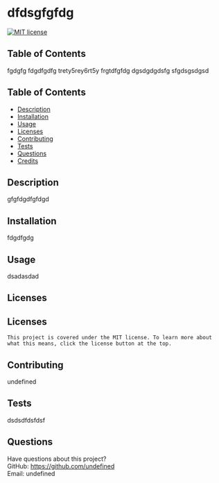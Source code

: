 # dfdsgfgfdg

  [![MIT license](https://img.shields.io/badge/License-MIT-blue.svg)](https://choosealicense.com/licenses/mit/)

  ## Table of Contents
  fgdgfg
fdgdfgdfg
trety5rey6rt5y
frgtdfgfdg
dgsdgdgdsfg
sfgdsgsdgsd


  ## Table of Contents
  * [Description](#description)
  * [Installation](#installation)
  * [Usage](#usage)
  * [Licenses](#licenses)
  * [Contributing](#contributing)
  * [Tests](#tests)
  * [Questions](#questions)
  * [Credits](#credits)
  
  ## Description
  gfgfdgdfgfdgd

  ## Installation
  fdgdfgdg

  ## Usage
  dsadasdad

  ## Licenses
  ## Licenses
    This project is covered under the MIT license. To learn more about what this means, click the license button at the top.

  ## Contributing
  undefined

  ## Tests
  dsdsdfdsfdsf
  
  ## Questions
  Have questions about this project?  
  GitHub: https://github.com/undefined  
  Email: undefined

